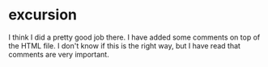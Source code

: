 # excursion

I think I did a pretty good job there.
I have added some comments on top of the HTML file.
I don't know if this is the right way, but I have read that
comments are very important.
